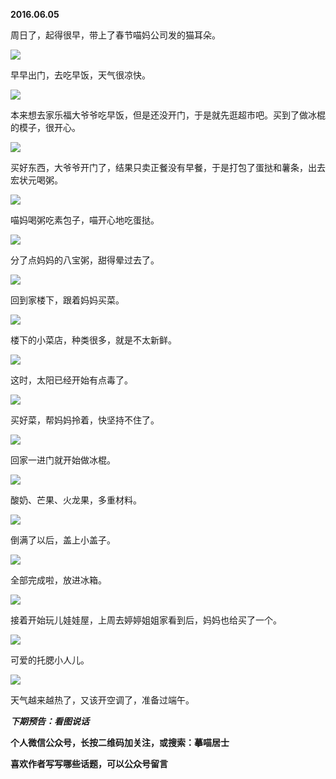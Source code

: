 
          
            
**2016.06.05**

周日了，起得很早，带上了春节喵妈公司发的猫耳朵。




![](//upload-images.jianshu.io/upload_images/51001-9f7bcf5771a9d0c0.jpg)




早早出门，去吃早饭，天气很凉快。




![](//upload-images.jianshu.io/upload_images/51001-5b835e5d164c4075.jpg)




本来想去家乐福大爷爷吃早饭，但是还没开门，于是就先逛超市吧。买到了做冰棍的模子，很开心。




![](//upload-images.jianshu.io/upload_images/51001-c52f2dffe0ecdacb.jpg)




买好东西，大爷爷开门了，结果只卖正餐没有早餐，于是打包了蛋挞和薯条，出去宏状元喝粥。




![](//upload-images.jianshu.io/upload_images/51001-cac7bdfed72eef34.jpg)




喵妈喝粥吃素包子，喵开心地吃蛋挞。




![](//upload-images.jianshu.io/upload_images/51001-7fe46a1d6f74dbfd.jpg)




分了点妈妈的八宝粥，甜得晕过去了。




![](//upload-images.jianshu.io/upload_images/51001-2859780329d50744.jpg)




回到家楼下，跟着妈妈买菜。




![](//upload-images.jianshu.io/upload_images/51001-94e45d86a7d060e2.jpg)




楼下的小菜店，种类很多，就是不太新鲜。




![](//upload-images.jianshu.io/upload_images/51001-5f48f5efa4225a67.jpg)




这时，太阳已经开始有点毒了。




![](//upload-images.jianshu.io/upload_images/51001-2014aee35038ae06.jpg)




买好菜，帮妈妈拎着，快坚持不住了。




![](//upload-images.jianshu.io/upload_images/51001-8487c980a3bce65f.jpg)




回家一进门就开始做冰棍。




![](//upload-images.jianshu.io/upload_images/51001-0cdbe71e3105a6e7.jpg)




酸奶、芒果、火龙果，多重材料。




![](//upload-images.jianshu.io/upload_images/51001-e13880598e7c097d.jpg)




倒满了以后，盖上小盖子。




![](//upload-images.jianshu.io/upload_images/51001-1c06d96dc6449af2.jpg)




全部完成啦，放进冰箱。




![](//upload-images.jianshu.io/upload_images/51001-ac0f1d6596131cdf.jpg)




接着开始玩儿娃娃屋，上周去婷婷姐姐家看到后，妈妈也给买了一个。




![](//upload-images.jianshu.io/upload_images/51001-0763dee1d90fbcdb.jpg)




可爱的托腮小人儿。




![](//upload-images.jianshu.io/upload_images/51001-7f6fefac6abe3dca.jpg)




天气越来越热了，又该开空调了，准备过端午。


***下期预告：看图说话***


**个人微信公众号，长按二维码加关注，或搜索：摹喵居士**

**喜欢作者写写哪些话题，可以公众号留言**




          
        